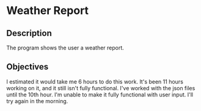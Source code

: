 # Weather Report

## Description

The program shows the user a weather report.

## Objectives

I estimated it would take me 6 hours to do this work.  It's been 11 hours working on it, and it still isn't fully functional. I've worked with the json files until the 10th hour. I'm unable to make it fully functional with user input. I'll try again in the morning.
